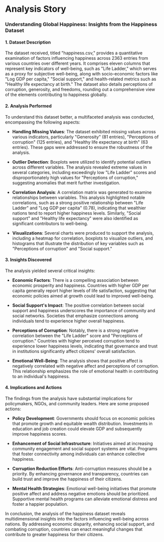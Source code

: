 # Analysis Story

### Understanding Global Happiness: Insights from the Happiness Dataset

#### 1. Dataset Description

The dataset received, titled "happiness.csv," provides a quantitative examination of factors influencing happiness across 2363 entries from various countries over different years. It comprises eleven columns that represent key indicators of well-being, such as "Life Ladder," which serves as a proxy for subjective well-being, along with socio-economic factors like "Log GDP per capita," "Social support," and health-related metrics such as "Healthy life expectancy at birth." The dataset also details perceptions of corruption, generosity, and freedoms, rounding out a comprehensive view of the elements contributing to happiness globally.

#### 2. Analysis Performed

To understand this dataset better, a multifaceted analysis was conducted, encompassing the following aspects:

- **Handling Missing Values**: The dataset exhibited missing values across various indicators, particularly "Generosity" (81 entries), "Perceptions of corruption" (125 entries), and "Healthy life expectancy at birth" (63 entries). These gaps were addressed to ensure the robustness of the analysis.

- **Outlier Detection**: Boxplots were utilized to identify potential outliers across different variables. The analysis revealed extreme values in several categories, including exceedingly low "Life Ladder" scores and disproportionately high values for "Perceptions of corruption," suggesting anomalies that merit further investigation.

- **Correlation Analysis**: A correlation matrix was generated to examine relationships between variables. This analysis highlighted notable correlations, such as a strong positive relationship between "Life Ladder" and "Log GDP per capita" (0.78), indicating that wealthier nations tend to report higher happiness levels. Similarly, "Social support" and "Healthy life expectancy" were also identified as significant contributors to well-being.

- **Visualizations**: Several charts were produced to support the analysis, including a heatmap for correlation, boxplots to visualize outliers, and histograms that illustrate the distribution of key variables such as "Perceptions of corruption" and "Social support."

#### 3. Insights Discovered

The analysis yielded several critical insights:

- **Economic Factors**: There is a compelling association between economic prosperity and happiness. Countries with higher GDP per capita generally report higher levels of life satisfaction, suggesting that economic policies aimed at growth could lead to improved well-being.

- **Social Support's Impact**: The positive correlation between social support and happiness underscores the importance of community and social networks. Societies that emphasize connections among individuals tend to experience higher overall happiness.

- **Perceptions of Corruption**: Notably, there is a strong negative correlation between the "Life Ladder" score and "Perceptions of corruption." Countries with higher perceived corruption tend to experience lower happiness levels, indicating that governance and trust in institutions significantly affect citizens' overall satisfaction.

- **Emotional Well-Being**: The analysis shows that positive affect is negatively correlated with negative affect and perceptions of corruption. This relationship emphasizes the role of emotional health in contributing to an individual's happiness.

#### 4. Implications and Actions

The findings from the analysis have substantial implications for policymakers, NGOs, and community leaders. Here are some proposed actions:

- **Policy Development**: Governments should focus on economic policies that promote growth and equitable wealth distribution. Investments in education and job creation could elevate GDP and subsequently improve happiness scores.

- **Enhancement of Social Infrastructure**: Initiatives aimed at increasing community engagement and social support systems are vital. Programs that foster connectivity among individuals can enhance collective happiness.

- **Corruption Reduction Efforts**: Anti-corruption measures should be a priority. By enhancing governance and transparency, countries can build trust and improve the happiness of their citizens.

- **Mental Health Strategies**: Emotional well-being initiatives that promote positive affect and address negative emotions should be prioritized. Supportive mental health programs can alleviate emotional distress and foster a happier population.

In conclusion, the analysis of the happiness dataset reveals multidimensional insights into the factors influencing well-being across nations. By addressing economic disparity, enhancing social support, and combating corruption, countries can enact meaningful changes that contribute to greater happiness for their citizens.
